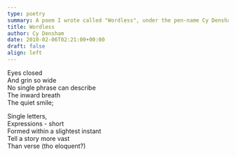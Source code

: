 ```yaml
---
type: poetry
summary: A poem I wrote called "Wordless", under the pen-name Cy Densham.
title: Wordless
author: Cy Densham
date: 2010-02-06T02:21:00+00:00
draft: false
align: left
---
```


Eyes closed\
And grin so wide\
No single phrase can describe\
The inward breath\
The quiet smile;

Single letters,\
Expressions - short\
Formed within a slightest instant\
Tell a story more vast\
Than verse (tho eloquent?)

